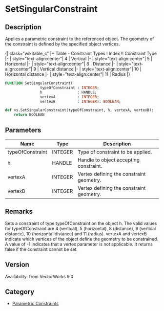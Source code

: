 # SetSingularConstraint

## Description
Applies a parametric constraint to the referenced object. The geometry of the constraint is defined by the specified object vertices. 

{| class="wikitable_c"
|+ Table - Constraint Types
! Index !! Constraint Type
|-
| style="text-align:center"| 4
| Vertical
|-
| style="text-align:center"| 5
| Horizontal
|-
| style="text-align:center"| 8
| Distance
|-
| style="text-align:center"| 9
| Vertical distance
|-
| style="text-align:center"| 10
| Horizontal distance
|-
| style="text-align:center"| 11
| Radius
|}

```pascal
FUNCTION SetSingularConstraint(
				typeOfConstraint : INTEGER;
				h                : HANDLE;
				vertexA          : INTEGER;
				vertexB          : INTEGER): BOOLEAN;
```

```python
def vs.SetSingularConstraint(typeOfConstraint, h, vertexA, vertexB):
    return BOOLEAN
```

## Parameters
|Name|Type|Description|
|---|---|---|
|typeOfConstraint|INTEGER|Type of constraint to be applied.|
|h|HANDLE|Handle to object accepting constraint.|
|vertexA|INTEGER|Vertex defining the constraint geometry.|
|vertexB|INTEGER|Vertex defining the constraint geometry.|

## Remarks
Sets a constraint of type typeOfConstraint on the object h.  The valid values for typeOfConstraint are  4 (vertical), 5 (horizontal), 8 (distance), 9 (vertical distance), 10 (horizontal distance) and 11 (radius).  vertexA and vertexB indicate which vertices of the object define the geometry to be constrained.  A value of -1 indicates that a vertex parameter is not applicable.  It returns false if the constraint cannot be set.

## Version
Availability: from VectorWorks 9.0

## Category
* [Parametric Constraints](../Categories/Parametric%20Constraints.md)
